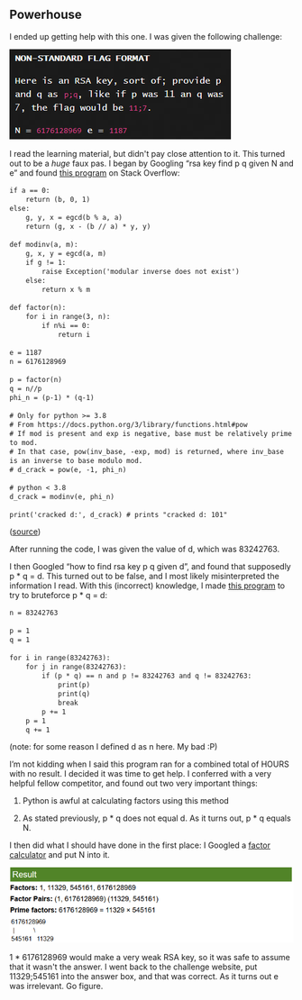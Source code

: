 ## Powerhouse

I ended up getting help with this one. I was given the following challenge:
    

![](https://github.com/MystiK791/Hack-A-Bit-2023-Writeup/blob/main/Cryptography/Assets/Powerhouse%20Info.png?raw=true)

I read the learning material, but didn't pay close attention to it. This turned out to be a *huge* faux pas. I began by Googling “rsa key find p q given N and e” and found [this program](https://github.com/MystiK791/Hack-A-Bit-2023-Writeup/blob/main/Cryptography/Assets/Powerhouse.py) on Stack Overflow:

    if a == 0:
        return (b, 0, 1)
    else:
        g, y, x = egcd(b % a, a)
        return (g, x - (b // a) * y, y)
    
    def modinv(a, m):
        g, x, y = egcd(a, m)
        if g != 1:
            raise Exception('modular inverse does not exist')
        else:
            return x % m
    
    def factor(n):
        for i in range(3, n):
            if n%i == 0:
                return i
    
    e = 1187
    n = 6176128969
    
    p = factor(n)
    q = n//p
    phi_n = (p-1) * (q-1)
    
    # Only for python >= 3.8
    # From https://docs.python.org/3/library/functions.html#pow
    # If mod is present and exp is negative, base must be relatively prime to mod.
    # In that case, pow(inv_base, -exp, mod) is returned, where inv_base is an inverse to base modulo mod.
    # d_crack = pow(e, -1, phi_n)
    
    # python < 3.8
    d_crack = modinv(e, phi_n)
    
    print('cracked d:', d_crack) # prints "cracked d: 101"
([source](https://stackoverflow.com/a/66088440))

After running the code, I was given the value of d, which was 83242763.

I then Googled “how to find rsa key p q given d”, and found that supposedly p * q = d. This turned out to be false, and I most likely misinterpreted the information I read. 
With this (incorrect) knowledge, I made [this program](https://github.com/MystiK791/Hack-A-Bit-2023-Writeup/blob/main/Cryptography/Assets/Powerhouse%20P2.py) to try to bruteforce p \* q = d:
    
```
n = 83242763

p = 1
q = 1

for i in range(83242763):
    for j in range(83242763):
        if (p * q) == n and p != 83242763 and q != 83242763:
            print(p)
            print(q)
            break
        p += 1
    p = 1
    q += 1
```

(note: for some reason I defined d as n here. My bad :P)

I’m not kidding when I said this program ran for a combined total of HOURS with no result. I decided it was time to get help. I conferred with a very helpful fellow competitor, and found out two very important things:  

1. Python is awful at calculating factors using this method
    

2. As stated previously, p * q does not equal d. As it turns out, p * q equals N.

I then did what I should have done in the first place: I Googled a [factor calculator](https://www.calculator.net/factor-calculator.html) and put N into it.
    

![](https://github.com/MystiK791/Hack-A-Bit-2023-Writeup/blob/main/Cryptography/Assets/Powerhouse%20Succcess.png?raw=true)

1 * 6176128969 would make a very weak RSA key, so it was safe to assume that it wasn't the answer. I went back to the challenge website, put 11329;545161 into the answer box, and that was correct. As it turns out e was irrelevant. Go figure.
